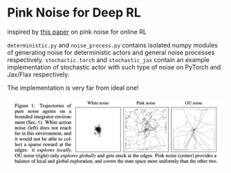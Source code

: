# Pink Noise for Deep RL

inspired by [this paper](https://openreview.net/pdf?id=hQ9V5QN27eS) on pink noise for online RL

`deterministic.py` and `noise_process.py` contains isolated numpy modules of generating noise for deterministic actors and general noise processes respectively. `stochactic.torch` and `stochastic_jax` contain an example implementation of stochastic actor with such type of noise on PyTorch and Jax/Flax respectively.

The implementation is very far from ideal one!

<img src="paper_image.jpeg" />
